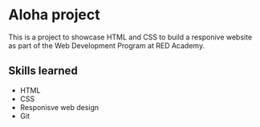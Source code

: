 # Aloha project
This is a project to showcase HTML and CSS to build a responive website as part of the Web Development Program at RED Academy.

## Skills learned
- HTML
- CSS
- Responisve web design
- Git